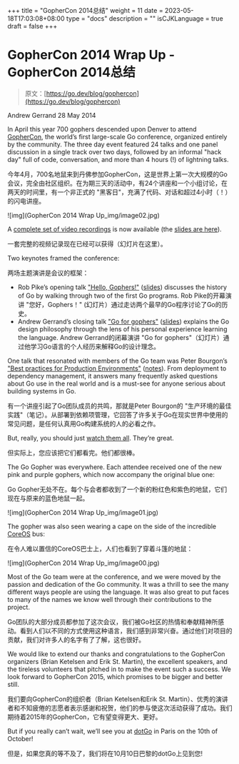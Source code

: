 +++
title = "GopherCon 2014总结"
weight = 11
date = 2023-05-18T17:03:08+08:00
type = "docs"
description = ""
isCJKLanguage = true
draft = false
+++

# GopherCon 2014 Wrap Up - GopherCon 2014总结

> 原文：[https://go.dev/blog/gophercon](https://go.dev/blog/gophercon)

Andrew Gerrand
28 May 2014

In April this year 700 gophers descended upon Denver to attend [GopherCon](http://www.gophercon.com/), the world’s first large-scale Go conference, organized entirely by the community. The three day event featured 24 talks and one panel discussion in a single track over two days, followed by an informal "hack day" full of code, conversation, and more than 4 hours (!) of lightning talks.

今年4月，700名地鼠来到丹佛参加GopherCon，这是世界上第一次大规模的Go会议，完全由社区组织。在为期三天的活动中，有24个讲座和一个小组讨论，在两天的时间里，有一个非正式的 "黑客日"，充满了代码、对话和超过4小时（！）的闪电讲座。

![img](GopherCon 2014 Wrap Up_img/image02.jpg)

A [complete set of video recordings](http://confreaks.com/events/gophercon2014) is now available (the [slides are here](https://github.com/gophercon/2014-talks)).

一套完整的视频记录现在已经可以获得（幻灯片在这里）。

Two keynotes framed the conference:

两场主题演讲是会议的框架：

- Rob Pike’s opening talk ["Hello, Gophers!"](https://www.youtube.com/watch?v=VoS7DsT1rdM) ([slides](https://go.dev/talks/2014/hellogophers.slide)) discusses the history of Go by walking through two of the first Go programs. Rob Pike的开幕演讲 "您好，Gophers！" (幻灯片）通过走访两个最早的Go程序讨论了Go的历史。
- Andrew Gerrand’s closing talk ["Go for gophers"](https://www.youtube.com/watch?v=dKGmK_Z1Zl0) ([slides](https://go.dev/talks/2014/go4gophers.slide)) explains the Go design philosophy through the lens of his personal experience learning the language. Andrew Gerrand的闭幕演讲 "Go for gophers"（幻灯片）通过他学习Go语言的个人经历来解释Go的设计理念。

One talk that resonated with members of the Go team was Peter Bourgon’s ["Best practices for Production Environments"](https://www.youtube.com/watch?v=Y1-RLAl7iOI) ([notes](http://peter.bourgon.org/go-in-production/)). From deployment to dependency management, it answers many frequently asked questions about Go use in the real world and is a must-see for anyone serious about building systems in Go.

有一个讲座引起了Go团队成员的共鸣，那就是Peter Bourgon的 "生产环境的最佳实践"（笔记）。从部署到依赖项管理，它回答了许多关于Go在现实世界中使用的常见问题，是任何认真用Go构建系统的人的必看之作。

But, really, you should just [watch them all](http://confreaks.com/events/gophercon2014). They’re great.

但实际上，您应该把它们都看完。他们都很棒。

The Go Gopher was everywhere. Each attendee received one of the new pink and purple gophers, which now accompany the original blue one:

Go Gopher无处不在。每个与会者都收到了一个新的粉红色和紫色的地鼠，它们现在与原来的蓝色地鼠一起。

![img](GopherCon 2014 Wrap Up_img/image01.jpg)

The gopher was also seen wearing a cape on the side of the incredible [CoreOS](https://coreos.com/) bus:

在令人难以置信的CoreOS巴士上，人们也看到了穿着斗篷的地鼠：

![img](GopherCon 2014 Wrap Up_img/image00.jpg)

Most of the Go team were at the conference, and we were moved by the passion and dedication of the Go community. It was a thrill to see the many different ways people are using the language. It was also great to put faces to many of the names we know well through their contributions to the project.

Go团队的大部分成员都参加了这次会议，我们被Go社区的热情和奉献精神所感动。看到人们以不同的方式使用这种语言，我们感到非常兴奋。通过他们对项目的贡献，我们对许多人的名字有了了解，这也很好。

We would like to extend our thanks and congratulations to the GopherCon organizers (Brian Ketelsen and Erik St. Martin), the excellent speakers, and the tireless volunteers that pitched in to make the event such a success. We look forward to GopherCon 2015, which promises to be bigger and better still.

我们要向GopherCon的组织者（Brian Ketelsen和Erik St. Martin）、优秀的演讲者和不知疲倦的志愿者表示感谢和祝贺，他们的参与使这次活动获得了成功。我们期待着2015年的GopherCon，它有望变得更大、更好。

But if you really can’t wait, we’ll see you at [dotGo](http://www.dotgo.eu/) in Paris on the 10th of October!

但是，如果您真的等不及了，我们将在10月10日巴黎的dotGo上见到您!
